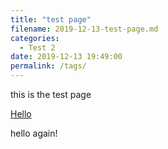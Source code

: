 ```yaml
---
title: "test page"
filename: 2019-12-13-test-page.md
categories:
  - Test 2
date: 2019-12-13 19:49:00
permalink: /tags/
---
```

 
this is the test page

<A HREF="{{ site.url }}{{ site.baseurl }}/assets/html/hello.html"> Hello </A>

hello again!